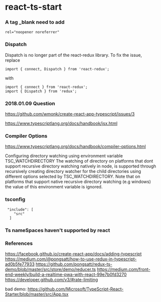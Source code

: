 # react-ts-start

### A tag _blank need to add

    rel="noopener noreferrer"

### Dispatch

Dispatch is no longer part of the react-redux library. To fix the issue, replace

    import { connect, Dispatch } from 'react-redux';
    
with

    import { connect } from 'react-redux';
    import { Dispatch } from 'redux';
 
### 2018.01.09 Question

https://github.com/wmonk/create-react-app-typescript/issues/3
 
https://www.typescriptlang.org/docs/handbook/jsx.html
 
### Compiler Options

https://www.typescriptlang.org/docs/handbook/compiler-options.html

Configuring directory watching using environment variable TSC_WATCHDIRECTORY
The watching of directory on platforms that dont support recursive directory watching natively in node, is supported through recursively creating directory watcher for the child directories using different options selected by TSC_WATCHDIRECTORY. Note that on platforms that support native recursive directory watching (e.g windows) the value of this environment variable is ignored.

### tsconfig

     "include": [
        "src"
      ]
### Ts nameSpaces haven't supported by react      
      
### References
https://facebook.github.io/create-react-app/docs/adding-typescript
https://medium.com/@pongsatt/how-to-use-redux-in-typescript-ad0b5fe77933
https://github.com/pongsatt/redux-ts-demo/blob/master/src/store/demo/reducer.ts
https://medium.com/front-end-weekly/build-a-realtime-pwa-with-react-99e7b0fd3270
https://developer.github.com/v3/#rate-limiting

bad demo: 
https://github.com/Microsoft/TypeScript-React-Starter/blob/master/src/App.tsx




